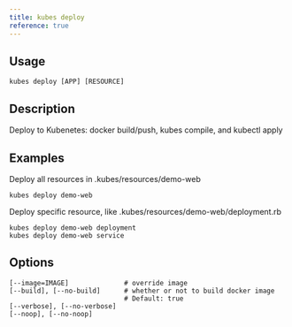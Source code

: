 ```yaml
---
title: kubes deploy
reference: true
---
```


## Usage

    kubes deploy [APP] [RESOURCE]

## Description

Deploy to Kubenetes: docker build/push, kubes compile, and kubectl apply

## Examples

Deploy all resources in .kubes/resources/demo-web

    kubes deploy demo-web

Deploy specific resource, like .kubes/resources/demo-web/deployment.rb

    kubes deploy demo-web deployment
    kubes deploy demo-web service


## Options

```
[--image=IMAGE]              # override image
[--build], [--no-build]      # whether or not to build docker image
                             # Default: true
[--verbose], [--no-verbose]  
[--noop], [--no-noop]        
```

